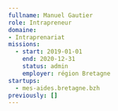 ```yaml
---
fullname: Manuel Gautier
role: Intrapreneur
domaine:
- Intraprenariat
missions:
  - start: 2019-01-01
    end: 2020-12-31
    status: admin
    employer: région Bretagne
startups:
  - mes-aides.bretagne.bzh
previously: []
---
```

